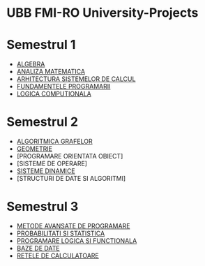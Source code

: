 # UBB FMI-RO University-Projects
# Semestrul 1
- [ALGEBRA](https://github.com/Razvanix445/Algebra)
- [ANALIZA MATEMATICA](https://github.com/Razvanix445/Mathematical-Analysis)
- [ARHITECTURA SISTEMELOR DE CALCUL](https://github.com/Razvanix445/Computer-Systems-Architecture)
- [FUNDAMENTELE PROGRAMARII](https://github.com/Razvanix445/Fundamentals-of-Programming)
- [LOGICA COMPUTIONALA](https://github.com/Razvanix445/Computational-Logic)

# Semestrul 2
- [ALGORITMICA GRAFELOR](https://github.com/Razvanix445/Graph-Algorithms)
- [GEOMETRIE](https://github.com/Razvanix445/Geometry)
- [PROGRAMARE ORIENTATA OBIECT]
- [SISTEME DE OPERARE]
- [SISTEME DINAMICE](https://github.com/Razvanix445/Dynamical-Systems)
- [STRUCTURI DE DATE SI ALGORITMI]

# Semestrul 3
- [METODE AVANSATE DE PROGRAMARE](https://github.com/Razvanix445/Advanced-Methods-of-Programming)
- [PROBABILITATI SI STATISTICA](https://github.com/Razvanix445/Probabilities-and-Statistics)
- [PROGRAMARE LOGICA SI FUNCTIONALA](https://github.com/Razvanix445/Logic-and-Functional-Programming)
- [BAZE DE DATE](https://github.com/Razvanix445/Databases)
- [RETELE DE CALCULATOARE](https://github.com/Razvanix445/Computer-Networks)
